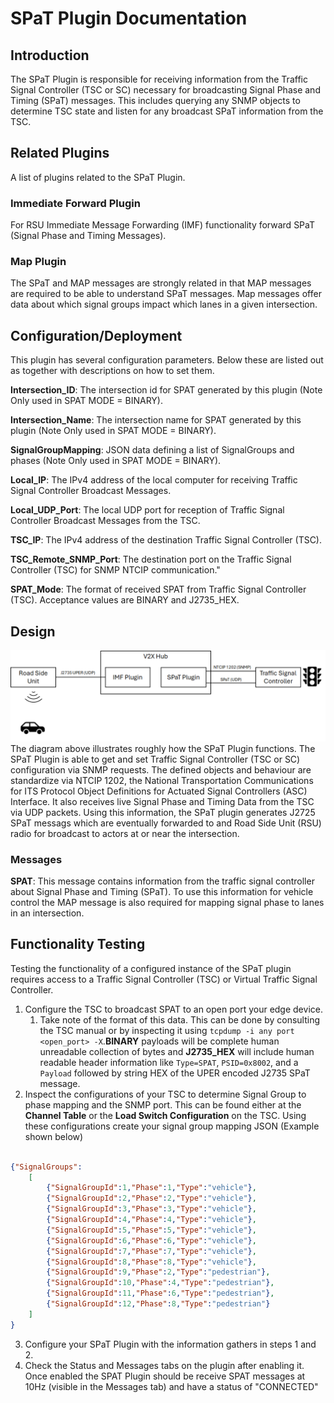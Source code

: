# SPaT Plugin Documentation

## Introduction

The SPaT Plugin is responsible for receiving information from the Traffic Signal Controller (TSC or SC) necessary for broadcasting Signal Phase and Timing (SPaT) messages. This includes querying any SNMP objects to determine TSC state and listen for any broadcast SPaT information from the TSC.

## Related Plugins

A list of plugins related to the SPaT Plugin.

### Immediate Forward Plugin

For RSU Immediate Message Forwarding (IMF) functionality forward SPaT (Signal Phase and Timing Messages).

### Map Plugin

The SPaT and MAP messages are strongly related in that MAP messages are required to be able to understand SPaT messages. Map
messages offer data about which signal groups impact which lanes in a given intersection.

## Configuration/Deployment

This plugin has several configuration parameters. Below these are listed out as together with descriptions on how to set them.

**Intersection_ID**: The intersection id for SPAT generated by this plugin (Note Only used in SPAT MODE = BINARY).

**Intersection_Name**: The intersection name for SPAT generated by this plugin (Note Only used in SPAT MODE = BINARY).

**SignalGroupMapping**: JSON data defining a list of SignalGroups and phases (Note Only used in SPAT MODE = BINARY).

**Local_IP**: The IPv4 address of the local computer for receiving Traffic Signal Controller Broadcast Messages.

**Local_UDP_Port**: The local UDP port for reception of Traffic Signal Controller Broadcast Messages from the TSC.

**TSC_IP**: The IPv4 address of the destination Traffic Signal Controller (TSC).

**TSC_Remote_SNMP_Port**: The destination port on the Traffic Signal Controller (TSC) for SNMP NTCIP communication."

**SPAT_Mode**: The format of received SPAT from Traffic Signal Controller (TSC). Acceptance values are BINARY and J2735_HEX.

## Design

![Alt text](docs/spat_plugin_design.png)
The diagram above illustrates roughly how the SPaT Plugin functions. The SPaT Plugin is able to get and set Traffic Signal Controller (TSC or SC) configuration via SNMP requests. The defined objects and behaviour are standardize via NTCIP 1202, the National Transportation Communications for ITS Protocol Object Definitions for Actuated Signal Controllers (ASC) Interface. It also receives live Signal Phase and Timing Data from the TSC via UDP packets. Using this information, the SPaT plugin generates J2725 SPaT messags which are eventually forwarded to and Road Side Unit (RSU) radio for broadcast to actors at or near the intersection.

### Messages

**SPAT**: This message contains information from the traffic signal controller about Signal Phase and Timing (SPaT). To use this information for vehicle control the MAP message is also required for mapping signal phase to lanes in an intersection.

## Functionality Testing

Testing the functionality of a configured instance of the SPaT plugin requires access to a Traffic Signal Controller (TSC) or Virtual Traffic Signal Controller.

1) Configure the TSC to broadcast SPAT to an open port your edge device.
   1) Take note of the format of this data. This can be done by consulting the TSC manual or by inspecting it using `tcpdump -i any port <open_port> -X`.**BINARY** payloads will be complete human unreadable collection of bytes and **J2735_HEX** will include human readable header information like `Type=SPAT`, `PSID=0x8002`, and a `Payload` followed by string HEX of the UPER encoded J2735 SPaT message.
2) Inspect the configurations of your TSC to determine Signal Group to phase mapping and the SNMP port. This can be found either at the **Channel Table** or the **Load Switch Configuration** on the TSC. Using these configurations create your signal group mapping JSON (Example shown below)
```json

{"SignalGroups":
    [
        {"SignalGroupId":1,"Phase":1,"Type":"vehicle"},
        {"SignalGroupId":2,"Phase":2,"Type":"vehicle"},
        {"SignalGroupId":3,"Phase":3,"Type":"vehicle"},
        {"SignalGroupId":4,"Phase":4,"Type":"vehicle"},
        {"SignalGroupId":5,"Phase":5,"Type":"vehicle"},
        {"SignalGroupId":6,"Phase":6,"Type":"vehicle"},
        {"SignalGroupId":7,"Phase":7,"Type":"vehicle"},
        {"SignalGroupId":8,"Phase":8,"Type":"vehicle"},
        {"SignalGroupId":9,"Phase":2,"Type":"pedestrian"},
        {"SignalGroupId":10,"Phase":4,"Type":"pedestrian"},
        {"SignalGroupId":11,"Phase":6,"Type":"pedestrian"},
        {"SignalGroupId":12,"Phase":8,"Type":"pedestrian"}
    ]
}
```

3) Configure your SPaT Plugin with the information gathers in steps 1 and 2.
4) Check the Status and Messages tabs on the plugin after enabling it. Once enabled the SPAT Plugin should be receive SPAT messages at 10Hz (visible in the Messages tab) and have a status of "CONNECTED"